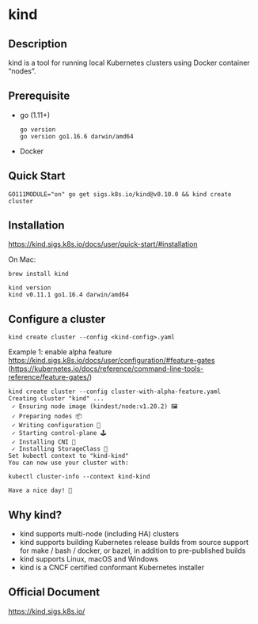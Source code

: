 # kind

## Description

kind is a tool for running local Kubernetes clusters using Docker container “nodes”.

## Prerequisite

- go (1.11+)
    ```
    go version
    go version go1.16.6 darwin/amd64
    ```
- Docker

## Quick Start

```
GO111MODULE="on" go get sigs.k8s.io/kind@v0.10.0 && kind create cluster
```

## Installation

https://kind.sigs.k8s.io/docs/user/quick-start/#installation

On Mac:

```
brew install kind
```

```
kind version
kind v0.11.1 go1.16.4 darwin/amd64
```

## Configure a cluster

```
kind create cluster --config <kind-config>.yaml
```

Example 1: enable alpha feature https://kind.sigs.k8s.io/docs/user/configuration/#feature-gates (https://kubernetes.io/docs/reference/command-line-tools-reference/feature-gates/)

```
kind create cluster --config cluster-with-alpha-feature.yaml
Creating cluster "kind" ...
 ✓ Ensuring node image (kindest/node:v1.20.2) 🖼
 ✓ Preparing nodes 📦
 ✓ Writing configuration 📜
 ✓ Starting control-plane 🕹️
 ✓ Installing CNI 🔌
 ✓ Installing StorageClass 💾
Set kubectl context to "kind-kind"
You can now use your cluster with:

kubectl cluster-info --context kind-kind

Have a nice day! 👋
```

## Why kind?

- kind supports multi-node (including HA) clusters
- kind supports building Kubernetes release builds from source
    support for make / bash / docker, or bazel, in addition to pre-published builds
- kind supports Linux, macOS and Windows
- kind is a CNCF certified conformant Kubernetes installer

## Official Document

https://kind.sigs.k8s.io/
